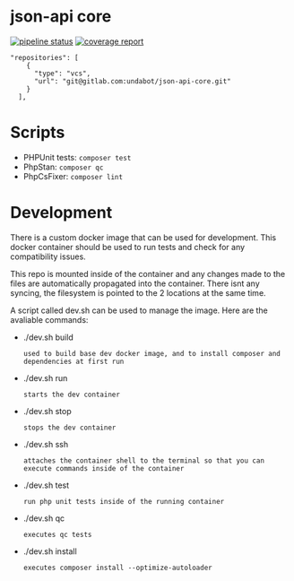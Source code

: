 # json-api core

[![pipeline status](https://gitlab.com/undabot/json-api-core/badges/master/pipeline.svg)](https://gitlab.com/undabot/json-api-core/commits/master)
[![coverage report](https://gitlab.com/undabot/json-api-core/badges/master/coverage.svg)](https://gitlab.com/undabot/json-api-core/commits/master)

```
"repositories": [
    {
      "type": "vcs",
      "url": "git@gitlab.com:undabot/json-api-core.git"
    }
  ],
```

# Scripts
- PHPUnit tests: `composer test`
- PhpStan: `composer qc`
- PhpCsFixer: `composer lint`

# Development

There is a custom docker image that can be used for development.
This docker container should be used to run tests and check for any compatibility issues.

This repo is mounted inside of the container and any changes made to the files are automatically propagated into the container.
There isnt any syncing, the filesystem is pointed to the 2 locations at the same time.

A script called dev.sh can be used to manage the image. Here are the avaliable commands:

- ./dev.sh build

      used to build base dev docker image, and to install composer and dependencies at first run
- ./dev.sh run

      starts the dev container
- ./dev.sh stop

      stops the dev container
- ./dev.sh ssh

      attaches the container shell to the terminal so that you can execute commands inside of the container
- ./dev.sh test

      run php unit tests inside of the running container
- ./dev.sh qc

      executes qc tests

- ./dev.sh install

      executes composer install --optimize-autoloader
